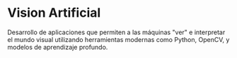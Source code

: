 # Vision Artificial

Desarrollo de aplicaciones que permiten a las máquinas "ver" e interpretar el mundo visual utilizando herramientas modernas como Python, OpenCV, y modelos de aprendizaje profundo.
